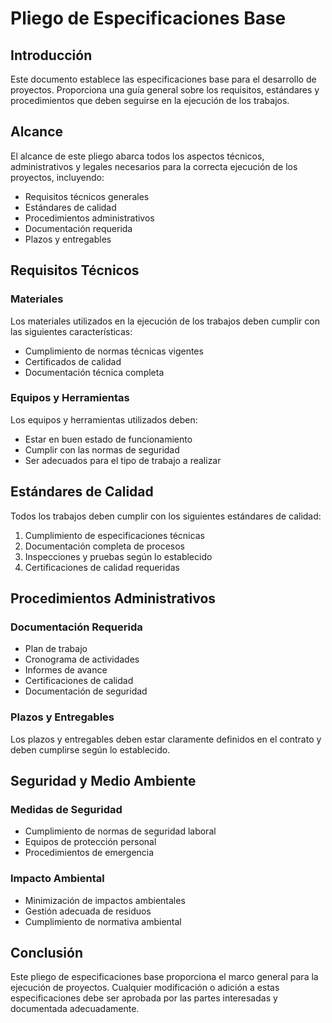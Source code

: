 # Pliego de Especificaciones Base

## Introducción

Este documento establece las especificaciones base para el desarrollo de proyectos. Proporciona una guía general sobre los requisitos, estándares y procedimientos que deben seguirse en la ejecución de los trabajos.

## Alcance

El alcance de este pliego abarca todos los aspectos técnicos, administrativos y legales necesarios para la correcta ejecución de los proyectos, incluyendo:

- Requisitos técnicos generales
- Estándares de calidad
- Procedimientos administrativos
- Documentación requerida
- Plazos y entregables

## Requisitos Técnicos

### Materiales

Los materiales utilizados en la ejecución de los trabajos deben cumplir con las siguientes características:

- Cumplimiento de normas técnicas vigentes
- Certificados de calidad
- Documentación técnica completa

### Equipos y Herramientas

Los equipos y herramientas utilizados deben:

- Estar en buen estado de funcionamiento
- Cumplir con las normas de seguridad
- Ser adecuados para el tipo de trabajo a realizar

## Estándares de Calidad

Todos los trabajos deben cumplir con los siguientes estándares de calidad:

1. Cumplimiento de especificaciones técnicas
2. Documentación completa de procesos
3. Inspecciones y pruebas según lo establecido
4. Certificaciones de calidad requeridas

## Procedimientos Administrativos

### Documentación Requerida

- Plan de trabajo
- Cronograma de actividades
- Informes de avance
- Certificaciones de calidad
- Documentación de seguridad

### Plazos y Entregables

Los plazos y entregables deben estar claramente definidos en el contrato y deben cumplirse según lo establecido.

## Seguridad y Medio Ambiente

### Medidas de Seguridad

- Cumplimiento de normas de seguridad laboral
- Equipos de protección personal
- Procedimientos de emergencia

### Impacto Ambiental

- Minimización de impactos ambientales
- Gestión adecuada de residuos
- Cumplimiento de normativa ambiental

## Conclusión

Este pliego de especificaciones base proporciona el marco general para la ejecución de proyectos. Cualquier modificación o adición a estas especificaciones debe ser aprobada por las partes interesadas y documentada adecuadamente. 